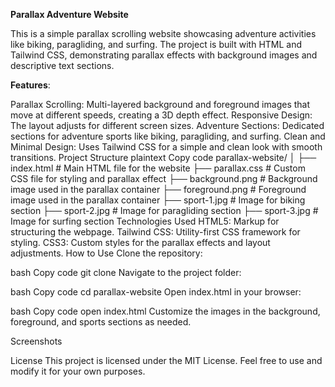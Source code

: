 **Parallax Adventure Website**

This is a simple parallax scrolling website showcasing adventure activities like biking, paragliding, and surfing. The project is built with HTML and Tailwind CSS, demonstrating parallax effects with background images and descriptive text sections.

**Features**:

Parallax Scrolling: Multi-layered background and foreground images that move at different speeds, creating a 3D depth effect.
Responsive Design: The layout adjusts for different screen sizes.
Adventure Sections: Dedicated sections for adventure sports like biking, paragliding, and surfing.
Clean and Minimal Design: Uses Tailwind CSS for a simple and clean look with smooth transitions.
Project Structure
plaintext
Copy code
parallax-website/
│
├── index.html       # Main HTML file for the website
├── parallax.css     # Custom CSS file for styling and parallax effect
├── background.png   # Background image used in the parallax container
├── foreground.png   # Foreground image used in the parallax container
├── sport-1.jpg      # Image for biking section
├── sport-2.jpg      # Image for paragliding section
├── sport-3.jpg      # Image for surfing section
Technologies Used
HTML5: Markup for structuring the webpage.
Tailwind CSS: Utility-first CSS framework for styling.
CSS3: Custom styles for the parallax effects and layout adjustments.
How to Use
Clone the repository:

bash
Copy code
git clone <repository-url>
Navigate to the project folder:

bash
Copy code
cd parallax-website
Open index.html in your browser:

bash
Copy code
open index.html
Customize the images in the background, foreground, and sports sections as needed.

Screenshots

License
This project is licensed under the MIT License. Feel free to use and modify it for your own purposes.
